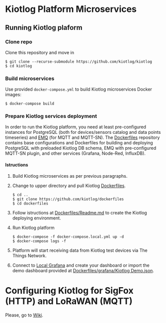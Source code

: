 # Kiotlog Platform Microservices

## Running Kiotlog plaform

### Clone repo

Clone this repository and move in

    $ git clone --recurse-submodule https://github.com/kiotlog/kiotlog
    $ cd kiotlog

### Build microservices

Use provided `docker-compose.yml` to build Kiotlog microservices Docker images:

    $ docker-compose build

### Prepare Kiotlog services deployment

In order to run the Kiotlog platform, you need at least pre-configured instances for PostgreSQL (both for devices/sensors catalog and data points timeseries) and [EMQ](http://emqtt.io/) (for MQTT and MQTT-SN). The [Dockerfiles](https://github.com/kiotlog/dockerfiles) repository contains base configurations and Dockerfiles for building and deploying PostgreSQL with preloaded Kiotlog DB schema, EMQ with pre-configured MQTT-SN plugin, and other services (Grafana, Node-Red, InfluxDB).

#### Istructions

1.  Build Kiotlog microservices as per previous paragraphs.
2.  Change to upper directory and pull Kiotlog [Dockerfiles](https://github.com/kiotlog/dockerfiles).

        $ cd ..
        $ git clone https://github.com/kiotlog/dockerfiles
        $ cd dockerfiles

3. Follow istructions at [Dockerfiles/Readme.md](https://github.com/kiotlog/dockerfiles) to create the Kiotlog deploying environment.

5.  Run Kiotlog platform

        $ docker-compose -f docker-compose.local.yml up -d
        $ docker-compose logs -f

6.  Platform will start receiving data from Kiotlog test devices via The Things Network.
7.  Connect to [Local Grafana](http://localhost:3000) and create your dashboard or import the demo dashboard provided at [Dockerfiles/grafana/Kiotlog Demo.json](https://raw.githubusercontent.com/kiotlog/dockerfiles/master/grafana/Kiotlog%20Demo.json).

# Configuring Kiotlog for SigFox (HTTP) and LoRaWAN (MQTT)

Please, go to [Wiki](https://github.com/kiotlog/kiotlog/wiki).

